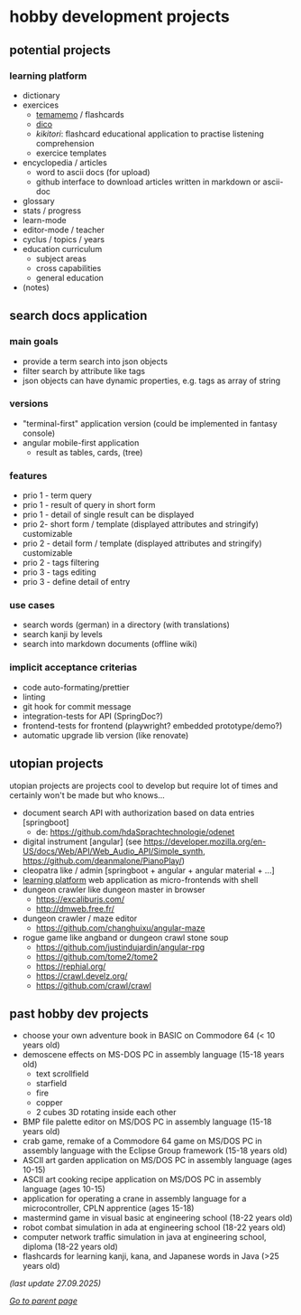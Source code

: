 # hobby development projects

## potential projects

### learning platform

* dictionary
* exercices
  * [temamemo](https://github.com/morarupasukaru/temamemo) / flashcards
  * [dico](https://github.com/morarupasukaru/dico)
  * *kikitori*: flashcard educational application to practise listening comprehension
  * exercice templates
* encyclopedia / articles
  * word to ascii docs (for upload)
  * github interface to download articles written in markdown or ascii-doc
* glossary
* stats / progress
* learn-mode
* editor-mode / teacher
* cyclus / topics / years
* education curriculum
  * subject areas
  * cross capabilities
  * general education 
* (notes)

## search docs application

### main goals
* provide a term search into json objects
* filter search by attribute like tags
* json objects can have dynamic properties, e.g. tags as array of string

### versions
* "terminal-first" application version (could be implemented in fantasy console)
* angular mobile-first application
  * result as tables, cards, (tree)

### features
* prio 1 - term query
* prio 1 - result of query in short form
* prio 1 - detail of single result can be displayed
* prio 2-  short form / template (displayed attributes and stringify) customizable
* prio 2 - detail form / template (displayed attributes and stringify) customizable
* prio 2 - tags filtering
* prio 3 - tags editing
* prio 3 - define detail of entry

### use cases
* search words (german) in a directory (with translations)
* search kanji by levels
* search into markdown documents (offline wiki)

### implicit acceptance criterias
* code auto-formating/prettier
* linting
* git hook for commit message
* integration-tests for API (SpringDoc?)
* frontend-tests for frontend (playwright? embedded prototype/demo?)
* automatic upgrade lib version (like renovate)

## utopian projects
utopian projects are projects cool to develop but require lot of times and certainly won't be made but who knows...

* document search API with authorization based on data entries [springboot]
  * de: https://github.com/hdaSprachtechnologie/odenet
* digital instrument [angular] (see https://developer.mozilla.org/en-US/docs/Web/API/Web_Audio_API/Simple_synth, https://github.com/deanmalone/PianoPlay/)
* cleopatra like / admin [springboot + angular + angular material + ...]
* [learning platform](./learning-platform.md) web application as micro-frontends with shell
* dungeon crawler like dungeon master in browser
  * https://excaliburjs.com/
  * http://dmweb.free.fr/
* dungeon crawler / maze editor
  * https://github.com/changhuixu/angular-maze
* rogue game like angband or dungeon crawl stone soup
  * https://github.com/justindujardin/angular-rpg
  * https://github.com/tome2/tome2
  * https://rephial.org/
  * https://crawl.develz.org/
  * https://github.com/crawl/crawl


## past hobby dev projects
* choose your own adventure book in BASIC on Commodore 64 (< 10 years old)
* demoscene effects on MS-DOS PC in assembly language (15-18 years old)
  * text scrollfield
  * starfield
  * fire
  * copper
  * 2 cubes 3D rotating inside each other
* BMP file palette editor on MS/DOS PC in assembly language (15-18 years old)
* crab game, remake of a Commodore 64 game on MS/DOS PC in assembly language with the Eclipse Group framework (15-18 years old)
* ASCII art garden application on MS/DOS PC in assembly language (ages 10-15)
* ASCII art cooking recipe application on MS/DOS PC in assembly language (ages 10-15)
* application for operating a crane in assembly language for a microcontroller, CPLN apprentice (ages 15-18)
* mastermind game in visual basic at engineering school (18-22 years old)
* robot combat simulation in ada at engineering school (18-22 years old)
* computer network traffic simulation in java at engineering school, diploma (18-22 years old)
* flashcards for learning kanji, kana, and Japanese words in Java (>25 years old)

_(last update 27.09.2025)_

[*Go to parent page*](../README.md)

